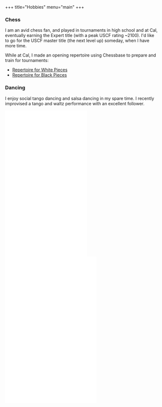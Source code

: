 +++
title="Hobbies"
menu="main"
+++
### Chess

I am an avid chess fan, and played in tournaments in high school and at
Cal, eventually earning the Expert title (with a peak USCF rating ~2100). 
I'd like to go for the USCF master title (the next level up) someday, when I
have more time. 

While at Cal, I made an opening repertoire using Chessbase to prepare and train for tournaments: 

* [Repertoire for White Pieces](/chess/white_repertoire/base.htm)  
* [Repertoire for Black Pieces](/chess/black_repertoire/base.htm)

### Dancing

I enjoy social tango dancing and salsa dancing in my spare time. I recently improvised 
a tango and waltz performance with an excellent follower.

<div class="row">
<div class="col-xs-6 col-sm-6 col-md-6 col-lg-6">
<iframe class="youtube-player" type="text/html" width="270" height="480"
src="//www.youtube.com/embed/X6RIaAc0Nto?rel=0" allowfullscreen frameborder="0">
</iframe>
</div>
<div class="col-xs-6 col-sm-6 col-md-4 col-lg-6">
<iframe class="youtube-player" type="text/html" width="auto" height="480"
https://youtu.be/qjZY0gXgH0k
src="//www.youtube.com/embed/qjZY0gXgH0k?rel=0" allowfullscreen frameborder="0">
</iframe>
</div>
</div>




